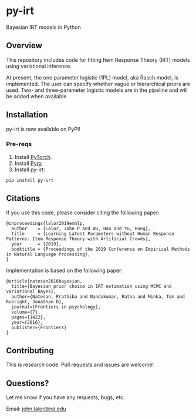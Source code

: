 # py-irt
Bayesian IRT models in Python

## Overview

This repository includes code for fitting Item Response Theory (IRT) models using variational inference. 

At present, the one parameter logistic (1PL) model, aka Rasch model, is implemented. 
The user can specify whether vague or hierarchical priors are used.
Two- and three-parameter logistic models are in the pipeline and will be added when available.

## Installation

py-irt is now available on PyPi!

### Pre-reqs

1. Install [PyTorch](https://pytorch.org/get-started/locally/). 
2. Install [Pyro](https://pyro.ai/) 
3. Install py-irt: 

```shell
pip install py-irt 
```
## Citations

If you use this code, please consider citing the following paper:

```
@inproceedings{lalor2019emnlp,
  author    = {Lalor, John P and Wu, Hao and Yu, Hong},
  title     = {Learning Latent Parameters without Human Response Patterns: Item Response Theory with Artificial Crowds},
  year      = {2019},
  booktitle = {Proceedings of the 2019 Conference on Empirical Methods in Natural Language Processing},
}
```

Implementation is based on the following paper:

```
@article{natesan2016bayesian,
  title={Bayesian prior choice in IRT estimation using MCMC and variational Bayes},
  author={Natesan, Prathiba and Nandakumar, Ratna and Minka, Tom and Rubright, Jonathan D},
  journal={Frontiers in psychology},
  volume={7},
  pages={1422},
  year={2016},
  publisher={Frontiers}
}
```
## Contributing

This is research code. Pull requests and issues are welcome!

## Questions? 

Let me know if you have any requests, bugs, etc.

Email: john.lalor@nd.edu 

